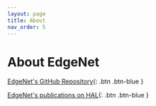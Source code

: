 ```yaml
---
layout: page
title: About
nav_order: 5
---
```


# About EdgeNet

[EdgeNet's GitHub Repository](https://github.com/EdgeNet-project/edgenet){: .btn .btn-blue }

[EdgeNet's publications on HAL](https://hal.archives-ouvertes.fr/search/index?q=EdgeNet){: .btn .btn-blue }